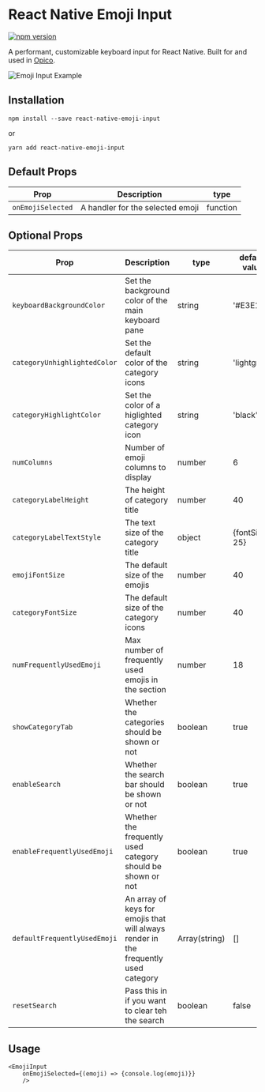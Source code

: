 # React Native Emoji Input

[![npm version](https://badge.fury.io/js/react-native-emoji-input.svg)](https://badge.fury.io/js/react-native-emoji-input)

A performant, customizable keyboard input for React Native. Built for and used in [Opico](http://onelink.to/opico).

![Emoji Input Example](https://media.giphy.com/media/7OWdR4BGCEtKJai6nu/giphy.gif)

## Installation

`npm install --save react-native-emoji-input`

or

`yarn add react-native-emoji-input`

## Default Props

| Prop              | Description                      | type     |
| ----------------- | -------------------------------- | -------- |
| `onEmojiSelected` | A handler for the selected emoji | function |

## Optional Props

| Prop                         | Description                                                                         | type          | default value  |
| ---------------------------- | ----------------------------------------------------------------------------------- | ------------- | -------------- |
| `keyboardBackgroundColor`    | Set the background color of the main keyboard pane                                  | string        | '#E3E1EC'      |
| `categoryUnhighlightedColor` | Set the default color of the category icons                                         | string        | 'lightgray'    |
| `categoryHighlightColor`     | Set the color of a higlighted category icon                                         | string        | 'black'        |
| `numColumns`                 | Number of emoji columns to display                                                  | number        | 6              |
| `categoryLabelHeight`        | The height of category title                                                        | number        | 40             |
| `categoryLabelTextStyle`     | The text size of the category title                                                 | object        | {fontSize: 25} |
| `emojiFontSize`              | The default size of the emojis                                                      | number        | 40             |
| `categoryFontSize`           | The default size of the category icons                                              | number        | 40             |
| `numFrequentlyUsedEmoji`     | Max number of frequently used emojis in the section                                 | number        | 18             |
| `showCategoryTab`            | Whether the categories should be shown or not                                       | boolean       | true           |
| `enableSearch`               | Whether the search bar should be shown or not                                       | boolean       | true           |
| `enableFrequentlyUsedEmoji`  | Whether the frequently used category should be shown or not                         | boolean       | true           |
| `defaultFrequentlyUsedEmoji` | An array of keys for emojis that will always render in the frequently used category | Array(string) | []             |
| `resetSearch`                | Pass this in if you want to clear teh the search                                    | boolean       | false          |

## Usage

```
<EmojiInput
	onEmojiSelected={(emoji) => {console.log(emoji)}}
	/>
```
